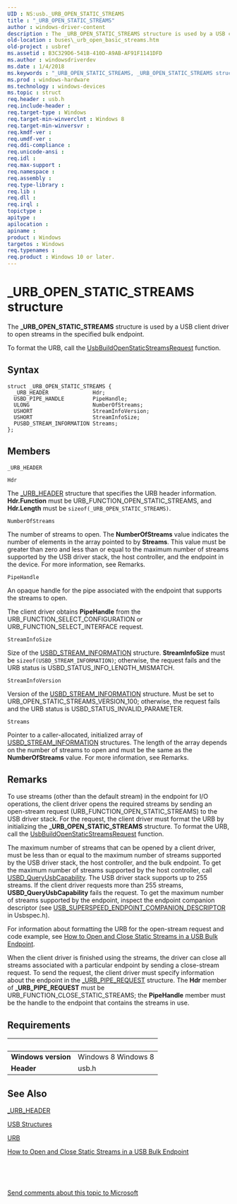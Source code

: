 ```yaml
---
UID : NS:usb._URB_OPEN_STATIC_STREAMS
title : "_URB_OPEN_STATIC_STREAMS"
author : windows-driver-content
description : The _URB_OPEN_STATIC_STREAMS structure is used by a USB client driver to open streams in the specified bulk endpoint.
old-location : buses\_urb_open_basic_streams.htm
old-project : usbref
ms.assetid : B3C329D6-541B-410D-A9AB-AF91F1141DFD
ms.author : windowsdriverdev
ms.date : 1/4/2018
ms.keywords : "_URB_OPEN_STATIC_STREAMS, _URB_OPEN_STATIC_STREAMS structure [Buses], buses._urb_open_basic_streams, usb/_URB_OPEN_STATIC_STREAMS"
ms.prod : windows-hardware
ms.technology : windows-devices
ms.topic : struct
req.header : usb.h
req.include-header : 
req.target-type : Windows
req.target-min-winverclnt : Windows 8
req.target-min-winversvr : 
req.kmdf-ver : 
req.umdf-ver : 
req.ddi-compliance : 
req.unicode-ansi : 
req.idl : 
req.max-support : 
req.namespace : 
req.assembly : 
req.type-library : 
req.lib : 
req.dll : 
req.irql : 
topictype : 
apitype : 
apilocation : 
apiname : 
product : Windows
targetos : Windows
req.typenames : 
req.product : Windows 10 or later.
---
```


# _URB_OPEN_STATIC_STREAMS structure
The <b>_URB_OPEN_STATIC_STREAMS</b> structure is used by a  USB client driver to open streams in the specified bulk endpoint. 

To format the URB, call the <a href="..\usbdlib\nf-usbdlib-usbbuildopenstaticstreamsrequest.md">UsbBuildOpenStaticStreamsRequest</a>  function.

## Syntax
````
struct _URB_OPEN_STATIC_STREAMS {
  _URB_HEADER              Hdr;
  USBD_PIPE_HANDLE         PipeHandle;
  ULONG                    NumberOfStreams;
  USHORT                   StreamInfoVersion;
  USHORT                   StreamInfoSize;
  PUSBD_STREAM_INFORMATION Streams;
};
````

## Members


`_URB_HEADER`



`Hdr`

The <a href="..\usb\ns-usb-_urb_header.md">_URB_HEADER</a> structure that specifies the URB header information. <b>Hdr.Function</b> must be URB_FUNCTION_OPEN_STATIC_STREAMS, and <b>Hdr.Length</b> must be <code>sizeof(_URB_OPEN_STATIC_STREAMS)</code>.

`NumberOfStreams`

The number of streams to open. The <b>NumberOfStreams</b> value indicates the number of elements in the array pointed to by <b>Streams</b>. This value must be greater than zero and less than or equal to the maximum number of streams supported by the USB driver stack, the host controller, and the endpoint in the device. For more information, see Remarks.

`PipeHandle`

An opaque handle for the pipe associated with the endpoint that supports the streams to open.

The client driver obtains <b>PipeHandle</b> from the    URB_FUNCTION_SELECT_CONFIGURATION or URB_FUNCTION_SELECT_INTERFACE request.

`StreamInfoSize`

Size of the <a href="..\usb\ns-usb-_usbd_stream_information.md">USBD_STREAM_INFORMATION</a> structure.  <b>StreamInfoSize</b> must be <code>sizeof(USBD_STREAM_INFORMATION)</code>;
otherwise, the request fails and the URB status is  USBD_STATUS_INFO_LENGTH_MISMATCH.

`StreamInfoVersion`

Version of the <a href="..\usb\ns-usb-_usbd_stream_information.md">USBD_STREAM_INFORMATION</a> structure.  Must be set to URB_OPEN_STATIC_STREAMS_VERSION_100; otherwise, the request fails and the URB status is  USBD_STATUS_INVALID_PARAMETER.

`Streams`

Pointer to a caller-allocated, initialized array of <a href="..\usb\ns-usb-_usbd_stream_information.md">USBD_STREAM_INFORMATION</a> structures. The length of the array depends on the number of streams to open and must be the same as the <b>NumberOfStreams</b> value.   For more information, see Remarks.

## Remarks
To use  streams (other than the default stream) in the endpoint for I/O operations, the client driver opens the required streams by sending an open-stream request (URB_FUNCTION_OPEN_STATIC_STREAMS) to the USB driver stack. For the request, the client driver must format the URB by  initializing the  <b>_URB_OPEN_STATIC_STREAMS</b> structure. To format the URB, call the <a href="..\usbdlib\nf-usbdlib-usbbuildopenstaticstreamsrequest.md">UsbBuildOpenStaticStreamsRequest</a>  function.

The maximum number of streams that can be opened by a client driver, must be less than or equal to the maximum number of streams supported by the USB driver stack, the host controller, and the bulk endpoint. To get the maximum number of streams supported by the host controller, call <a href="https://msdn.microsoft.com/library/windows/hardware/hh406230">USBD_QueryUsbCapability</a>. The USB driver stack supports up to 255 streams.  If the client driver requests more than 255 streams, <b>USBD_QueryUsbCapability</b> fails the request. To get the maximum number of streams supported by the endpoint, inspect the endpoint companion descriptor (see <a href="..\usbspec\ns-usbspec-_usb_superspeed_endpoint_companion_descriptor.md">USB_SUPERSPEED_ENDPOINT_COMPANION_DESCRIPTOR</a> in Usbspec.h).

For information about formatting the URB for the open-stream request and code example, see <a href="https://msdn.microsoft.com/library/windows/hardware/hh450846">How to Open and Close Static Streams in a USB Bulk Endpoint</a>.

When the client driver is finished using the streams, the driver can close all streams associated with a particular endpoint by sending a close-stream request. To send the request, the client driver must specify information about the endpoint in  the <a href="..\usb\ns-usb-_urb_pipe_request.md">_URB_PIPE_REQUEST</a> structure. The <b>Hdr</b> member of <b>_URB_PIPE_REQUEST</b> must be URB_FUNCTION_CLOSE_STATIC_STREAMS; the <b>PipeHandle</b> member must be the handle to the endpoint that contains the  streams in use.

## Requirements
| &nbsp; | &nbsp; |
| ---- |:---- |
| **Windows version** | Windows 8 Windows 8 |
| **Header** | usb.h |

## See Also

<a href="..\usb\ns-usb-_urb_header.md">_URB_HEADER</a>

<a href="https://msdn.microsoft.com/library/windows/hardware/ff540160">USB Structures</a>

<a href="..\usb\ns-usb-_urb.md">URB</a>

<a href="https://msdn.microsoft.com/library/windows/hardware/hh450846">How to Open and Close Static Streams in a USB Bulk Endpoint</a>

 

 

<a href="mailto:wsddocfb@microsoft.com?subject=Documentation%20feedback [usbref\buses]:%20_URB_OPEN_STATIC_STREAMS structure%20 RELEASE:%20(1/4/2018)&amp;body=%0A%0APRIVACY STATEMENT%0A%0AWe use your feedback to improve the documentation. We don't use your email address for any other purpose, and we'll remove your email address from our system after the issue that you're reporting is fixed. While we're working to fix this issue, we might send you an email message to ask for more info. Later, we might also send you an email message to let you know that we've addressed your feedback.%0A%0AFor more info about Microsoft's privacy policy, see http://privacy.microsoft.com/en-us/default.aspx." title="Send comments about this topic to Microsoft">Send comments about this topic to Microsoft</a>